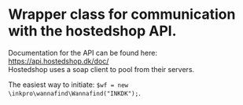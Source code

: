 # Wrapper class for communication with the hostedshop API.

Documentation for the API can be found here: https://api.hostedshop.dk/doc/  
Hostedshop uses a soap client to pool from their servers.

The easiest way to initiate: `$wf = new \inkpro\wannafind\Wannafind("INKDK");`.